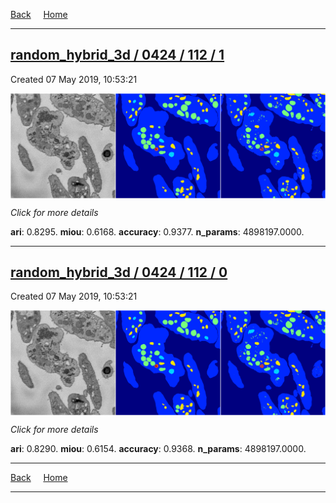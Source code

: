 
[Back](..)&nbsp;&nbsp;&nbsp;&nbsp;&nbsp;[Home](https://leapmanlab.github.io/snapshots)

---

<div class="summary"><a href="1"><h2>random_hybrid_3d / 0424 / 112 / 1</h2></a><p>Created 07 May 2019, 10:53:21
</p><a href="1"><img src="1/media/summary.png" align="center"></a><p>
<i>Click for more details</i>
</p></div>

**ari**: 0.8295. **miou**: 0.6168. **accuracy**: 0.9377. **n_params**: 4898197.0000. 

---

<div class="summary"><a href="0"><h2>random_hybrid_3d / 0424 / 112 / 0</h2></a><p>Created 07 May 2019, 10:53:21
</p><a href="0"><img src="0/media/summary.png" align="center"></a><p>
<i>Click for more details</i>
</p></div>

**ari**: 0.8290. **miou**: 0.6154. **accuracy**: 0.9368. **n_params**: 4898197.0000. 

---

[Back](..)&nbsp;&nbsp;&nbsp;&nbsp;&nbsp;[Home](https://leapmanlab.github.io/snapshots)

---